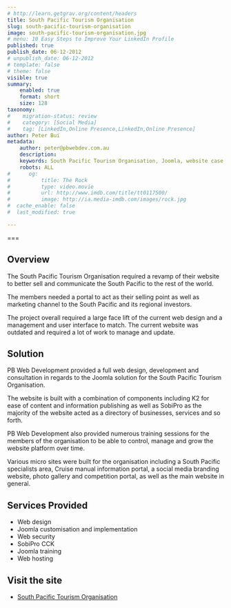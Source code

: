 ```yaml
---
# http://learn.getgrav.org/content/headers
title: South Pacific Tourism Organisation
slug: south-pacific-tourism-organisation
image: south-pacific-tourism-organisation.jpg
# menu: 10 Easy Steps to Improve Your LinkedIn Profile
published: true
publish_date: 06-12-2012
# unpublish_date: 06-12-2012
# template: false
# theme: false
visible: true
summary:
    enabled: true
    format: short
    size: 128
taxonomy:
#    migration-status: review
#    category: [Social Media]
#    tag: [LinkedIn,Online Presence,LinkedIn,Online Presence]
author: Peter Bui
metadata:
    author: peter@pbwebdev.com.au
    description: 
    keywords: South Pacific Tourism Organisation, Joomla, website case study
    robots: ALL
#      og:
#          title: The Rock
#          type: video.movie
#          url: http://www.imdb.com/title/tt0117500/
#          image: http://ia.media-imdb.com/images/rock.jpg
#  cache_enable: false
#  last_modified: true

---
```


===

## Overview

The South Pacific Tourism Organisation required a revamp of their website to better sell and communicate the South Pacific to the rest of the world.

The members needed a portal to act as their selling point as well as marketing channel to the South Pacific and its regional investors.

The project overall required a large face lift of the current web design and a management and user interface to match. The current website was outdated and required a lot of work to manage and update.

## Solution

PB Web Development provided a full web design, development and consultation in regards to the Joomla solution for the South Pacific Tourism Organisation.

The website is built with a combination of components including K2 for ease of content and information publishing as well as SobiPro as the majority of the website acted as a directory of businesses, services and so forth.

PB Web Development also provided numerous training sessions for the members of the organisation to be able to control, manage and grow the website platform over time.

Various micro sites were built for the organisation including a South Pacific specialists area, Cruise manual information portal, a social media branding website, photo gallery and competition portal, as well as the main website in general.

## Services Provided

* Web design
* Joomla customisation and implementation
* Web security
* SobiPro CCK
* Joomla training
* Web hosting

## Visit the site

* <a title="South Pacific Tourism Organisation" href="http://spto.org" target="_blank">South Pacific Tourism Organisation</a>